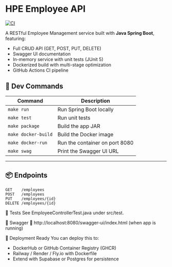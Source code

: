 # HPE Employee API

[![CI](https://github.com/richfish85/hpe-employee-api/actions/workflows/ci.yml/badge.svg)](https://github.com/richfish85/hpe-employee-api/actions)

A RESTful Employee Management service built with **Java Spring Boot**, featuring:

- Full CRUD API (GET, POST, PUT, DELETE)
- Swagger UI documentation
- In-memory service with unit tests (JUnit 5)
- Dockerized build with multi-stage optimization
- GitHub Actions CI pipeline

## 🔧 Dev Commands

| Command             | Description                       |
|---------------------|-----------------------------------|
| `make run`          | Run Spring Boot locally           |
| `make test`         | Run unit tests                    |
| `make package`      | Build the app JAR                 |
| `make docker-build` | Build the Docker image            |
| `make docker-run`   | Run the container on port 8080    |
| `make swag`         | Print the Swagger UI URL          |

---

## 📦 Endpoints

```http
GET    /employees
POST   /employees
PUT    /employees/{id}
DELETE /employees/{id}
```

🧪 Tests
See EmployeeControllerTest.java under src/test.

📘 Swagger
📍 http://localhost:8080/swagger-ui/index.html
(when app is running)

🚀 Deployment Ready
You can deploy this to:
- DockerHub or GitHub Container Registry (GHCR)
- Railway / Render / Fly.io with Dockerfile
- Extend with Supabase or Postgres for persistence
